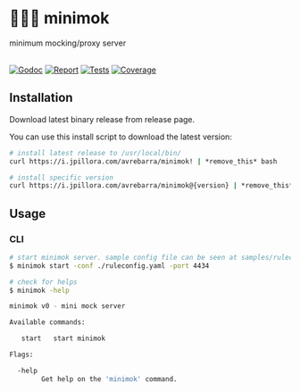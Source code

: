 <div class="info" align="left">
  <h1 class="name">🦹🏾‍♀️ minimok</h1>
  minimum mocking/proxy server
  <br>
  <br>

[![Godoc][godoc-image]][godoc-url]
[![Report][report-image]][report-url]
[![Tests][tests-image]][tests-url]
[![Coverage][coverage-image]][coverage-url]

</div>


## Installation

Download latest binary release from release page.

You can use this install script to download the latest version:

```sh
# install latest release to /usr/local/bin/
curl https://i.jpillora.com/avrebarra/minimok! | *remove_this* bash
```

```sh
# install specific version
curl https://i.jpillora.com/avrebarra/minimok@{version} | *remove_this* bash
```

## Usage
### CLI 
```bash
# start minimok server. sample config file can be seen at samples/ruleconfig.yaml.
$ minimok start -conf ./ruleconfig.yaml -port 4434
```

```bash
# check for helps
$ minimok -help

minimok v0 - mini mock server

Available commands:

   start   start minimok 

Flags:

  -help
        Get help on the 'minimok' command.
```

[godoc-image]: https://godoc.org/github.com/avrebarra/minimok?status.svg
[godoc-url]: https://godoc.org/github.com/avrebarra/minimok
[report-image]: https://goreportcard.com/badge/github.com/avrebarra/minimok
[report-url]: https://goreportcard.com/report/github.com/avrebarra/minimok
[tests-image]: https://cloud.drone.io/api/badges/avrebarra/minimok/status.svg
[tests-url]: https://cloud.drone.io/avrebarra/minimok
[coverage-image]: https://codecov.io/gh/avrebarra/minimok/graph/badge.svg
[coverage-url]: https://codecov.io/gh/avrebarra/minimok
[sponsor-image]: https://img.shields.io/badge/github-donate-green.svg